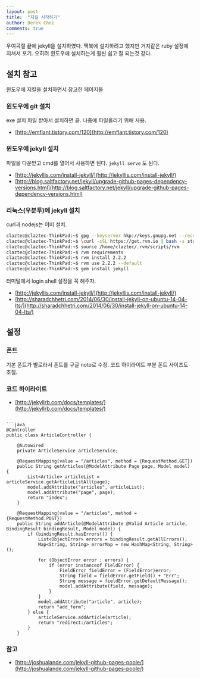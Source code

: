 ```yaml
---
layout: post
title:  "지킬 시작하기"
author: Derek Choi
comments: true
---
```

우여곡절 끝에 jekyll을 설치하였다. 맥북에 설치하려고 했지만 거지같은 ruby 설정에 지쳐서 포기. 오히려 윈도우에 설치하는게 휠씬 쉽고 잘 되는것 같다.

## 설치 참고
윈도우에 지킬을 설치하면서 참고한 페이지들

### 윈도우에 git 설치
exe 설치 파일 받아서 설치하면 끝.
나중에 파일올리기 위해 사용.

* [http://emflant.tistory.com/120](http://emflant.tistory.com/120)

### 윈도우에 jekyll 설치
파일을 다운받고 cmd를 열어서 사용하면 된다.
`jekyll serve` 도 된다.

* [http://jekyllis.com/install-jekyll/](http://jekyllis.com/install-jekyll/)
* [http://blog.saltfactory.net/jekyll/upgrade-github-pages-dependency-versions.html](http://blog.saltfactory.net/jekyll/upgrade-github-pages-dependency-versions.html)

### 리눅스(우분투)에 jekyll 설치

curl과 nodejs는 이미 설치.

```bash
claztec@claztec-ThinkPad:~$ gpg --keyserver hkp://keys.gnupg.net --recv-keys 409B6B1796C275462A1703113804BB82D39DC0E3
claztec@claztec-ThinkPad:~$ \curl -sSL https://get.rvm.io | bash -s stable
claztec@claztec-ThinkPad:~$ source /home/claztec/.rvm/scripts/rvm 
claztec@claztec-ThinkPad:~$ rvm requirements
claztec@claztec-ThinkPad:~$ rvm install 2.2.2
claztec@claztec-ThinkPad:~$ rvm use 2.2.2 --default
claztec@claztec-ThinkPad:~$ gem install jekyll
```

터미털에서 login shell 설정을 꼭 해주자.

* [http://jekyllis.com/install-jekyll/](http://jekyllis.com/install-jekyll/)
* [http://sharadchhetri.com/2014/06/30/install-jekyll-on-ubuntu-14-04-lts/](http://sharadchhetri.com/2014/06/30/install-jekyll-on-ubuntu-14-04-lts/)


## 설정
### 폰트
기본 폰트가 별로라서 폰트를 구글 noto로 수정.
코드 하이라이트 부분 폰트 사이즈도 조절.

### 코드 하이라이트

* [http://jekyllrb.com/docs/templates/](http://jekyllrb.com/docs/templates/)

```를 쓰기 위해 markdown을 redcarpet으로 변경

```java
@Controller
public class ArticleController {

    @Autowired
    private ArticleService articleService;

    @RequestMapping(value = "/articles", method = {RequestMethod.GET})
    public String getArticles(@ModelAttribute Page page, Model model) {
        List<Article> articleList = articleService.getArticleListAll(page);
        model.addAttribute("articles", articleList);
        model.addAttribute("page", page);
        return "index";
    }

    @RequestMapping(value = "/articles", method = {RequestMethod.POST})
    public String addArticle(@ModelAttribute @Valid Article article, BindingResult bindingResult, Model model) {
        if (bindingResult.hasErrors()) {
            List<ObjectError> errors = bindingResult.getAllErrors();
            Map<String, String> errorMap = new HashMap<String, String>();

            for (ObjectError error : errors) {
                if (error instanceof FieldError) {
                    FieldError fieldError = (FieldError)error;
                    String field = fieldError.getField() + "Err";
                    String message = fieldError.getDefaultMessage();
                    model.addAttribute(field, message);
                }
            }
            model.addAttribute("article", article);
            return "add_form";
        } else {
            articleService.addArticle(article);
            return "redirect:/articles";
        }
    }
```

### 참고

* [http://joshualande.com/jekyll-github-pages-poole/](http://joshualande.com/jekyll-github-pages-poole/)
